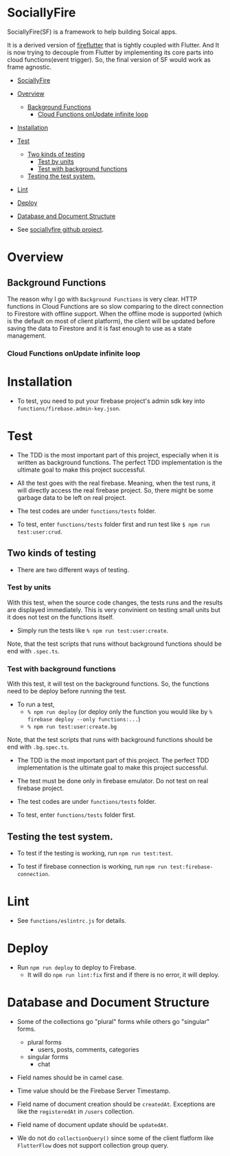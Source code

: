 # SociallyFire

SociallyFire(SF) is a framework to help building Soical apps.

It is a derived version of [fireflutter](https://pub.dev/packages/fireflutter) that is tightly coupled with Flutter.
And It is now trying to decouple from Flutter by implementing its core parts into cloud functions(event trigger). So, the final version of SF would work as frame agnostic.


- [SociallyFire](#sociallyfire)
- [Overview](#overview)
  - [Background Functions](#background-functions)
    - [Cloud Functions onUpdate infinite loop](#cloud-functions-onupdate-infinite-loop)
- [Installation](#installation)
- [Test](#test)
  - [Two kinds of testing](#two-kinds-of-testing)
    - [Test by units](#test-by-units)
    - [Test with background functions](#test-with-background-functions)
  - [Testing the test system.](#testing-the-test-system)
- [Lint](#lint)
- [Deploy](#deploy)
- [Database and Document Structure](#database-and-document-structure)


- See [sociallyfire github project](https://github.com/users/thruthesky/projects/4/views/1).



# Overview

## Background Functions

The reason why I go with `Background Functions` is very clear. HTTP functions in Cloud Functions are so slow comparing to the direct connection to Firestore with offline support. When the offline mode is supported (which is the default on most of client platform), the client will be updated before saving the data to Firestore and it is fast enough to use as a state management.



### Cloud Functions onUpdate infinite loop


# Installation

- To test, you need to put your firebase project's admin sdk key into `functions/firebase.admin-key.json`.

# Test

- The TDD is the most important part of this project, especially when it is written as background functions. The perfect TDD implementation is the ultimate goal to make this project successful.

- All the test goes with the real firebase. Meaning, when the test runs, it will directly access the real firebase project. So, there might be some garbage data to be left on real project.

- The test codes are under `functions/tests` folder.

- To test, enter `functions/tests` folder first and run test like `$ npm run test:user:crud`.


## Two kinds of testing

- There are two different ways of testing.

### Test by units

With this test, when the source code changes, the tests runs and the results are displayed immediately.
This is very convinient on testing small units but it does not test on the functions itself.

- Simply run the tests like `% npm run test:user:create`.

Note, that the test scripts that runs without background functions should be end with `.spec.ts`.

### Test with background functions

With this test, it will test on the background functions. So, the functions need to be deploy before running the test.

- To run a test,
  - `% npm run deploy`
  (or deploy only the function you would like by `% firebase deploy --only functions:...`)
  - `% npm run test:user:create.bg`


Note, that the test scripts that runs with background functions should be end with `.bg.spec.ts`.

- The TDD is the most important part of this project. The perfect TDD implementation is the ultimate goal to make this project successful.

- The test must be done only in firebase emulator. Do not test on real firebase project.

- The test codes are under `functions/tests` folder.

- To test, enter `functions/tests` folder first.

## Testing the test system.

- To test if the testing is working, run `npm run test:test`.

- To test if firebase connection is working, run `npm run test:firebase-connection`.


# Lint

- See `functions/eslintrc.js` for details.

# Deploy

- Run `npm run deploy` to deploy to Firebase.
  - It will do `npm run lint:fix` first and if there is no error, it will deploy.


# Database and Document Structure

- Some of the collections go "plural" forms while others go "singular" forms.
  - plural forms
    - users, posts, comments, categories
  - singular forms
    - chat


- Field names should be in camel case.

- Time value should be the Firebase Server Timestamp.

- Field name of document creation should be `createdAt`. Exceptions are like the `registeredAt` in `/users` collection.
- Field name of document update should be `updatedAt`.

- We do not do `collectionQuery()` since some of the client flatform like `FlutterFlow` does not support collection group query.



